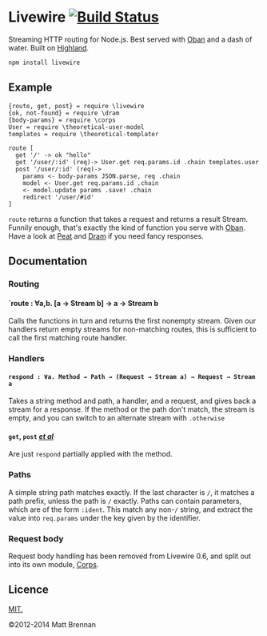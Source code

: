 # Livewire [![Build Status](https://travis-ci.org/quarterto/Livewire.png?branch=develop)](https://travis-ci.org/quarterto/Livewire)

Streaming HTTP routing for Node.js. Best served with [Oban](https://github.com/quarterto/Oban) and a dash of water. Built on [Highland](https://github.com/quarterto/Highland).

```bash
npm install livewire
```

## Example

```livescript
{route, get, post} = require \livewire
{ok, not-found} = require \dram
{body-params} = require \corps
User = require \theoretical-user-model
templates = require \theoretical-templater

route [
  get '/' -> ok "hello"
  get '/user/:id' (req)-> User.get req.params.id .chain templates.user
  post '/user/:id' (req)->
    params <- body-params JSON.parse, req .chain
    model <- User.get req.params.id .chain
    <- model.update params .save! .chain
    redirect '/user/#id'
]
```

`route` returns a function that takes a request and returns a result Stream. Funnily enough, that's exactly the kind of function you serve with [Oban](https://github.com/quarterto/Oban). Have a look at [Peat](https://github.com/quarterto/Peat) and [Dram](https://github.com/quarterto/Dram) if you need fancy responses.

## Documentation
### Routing
#### `route : ∀a,b. [a → Stream b] → a → Stream b
Calls the functions in turn and returns the first nonempty stream. Given our handlers return empty streams for non-matching routes, this is sufficient to call the first matching route handler.

### Handlers
#### `respond : ∀a. Method → Path → (Request → Stream a) → Request → Stream a`
Takes a string method and path, a handler, and a request, and gives back a stream for a response. If the method or the path don't match, the stream is empty, and you can switch to an alternate stream with `.otherwise`

#### `get`, `post` [*et al*](/src/route.ls#L16)
Are just `respond` partially applied with the method.

### Paths
A simple string path matches exactly. If the last character is `/`, it matches a path prefix, unless the path is `/` exactly. Paths can contain parameters, which are of the form `:ident`. This match any non-`/` string, and extract the value into `req.params` under the key given by the identifier.

### Request body
Request body handling has been removed from Livewire 0.6, and split out into its own module, [Corps](https://github.com/quarterto/Corps).


## Licence
[MIT.](https://github.com/quarterto/Livewire/blob/master/licence.md)

&copy;2012-2014 Matt Brennan
